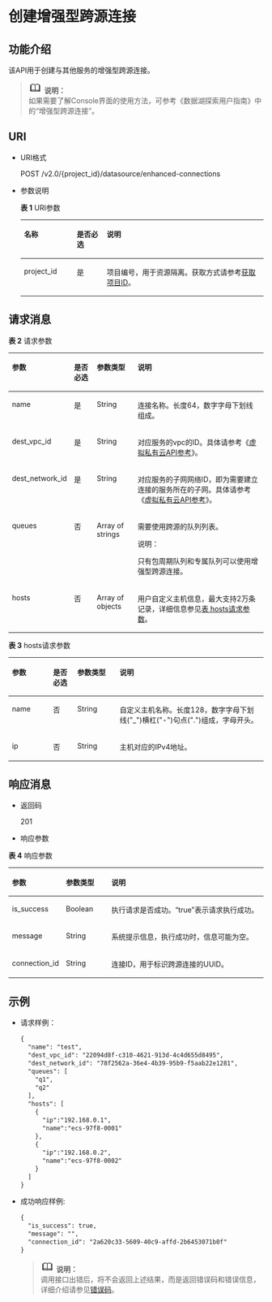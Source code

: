 # 创建增强型跨源连接<a name="dli_02_0187"></a>

## 功能介绍<a name="section13287428103611"></a>

该API用于创建与其他服务的增强型跨源连接。

>![](public_sys-resources/icon-note.gif) **说明：**   
>如果需要了解Console界面的使用方法，可参考《数据湖探索用户指南》中的“增强型跨源连接”。  

## URI<a name="section52924285361"></a>

-   URI格式

    POST /v2.0/\{project\_id\}/datasource/enhanced-connections

-   参数说明

    **表 1**  URI参数

    <a name="table18299172853614"></a>
    <table><thead align="left"><tr id="row947592853614"><th class="cellrowborder" valign="top" width="21.7%" id="mcps1.2.4.1.1"><p id="p1347513282368"><a name="p1347513282368"></a><a name="p1347513282368"></a>名称</p>
    </th>
    <th class="cellrowborder" valign="top" width="12.36%" id="mcps1.2.4.1.2"><p id="p74757287366"><a name="p74757287366"></a><a name="p74757287366"></a>是否必选</p>
    </th>
    <th class="cellrowborder" valign="top" width="65.94%" id="mcps1.2.4.1.3"><p id="p1475182833610"><a name="p1475182833610"></a><a name="p1475182833610"></a>说明</p>
    </th>
    </tr>
    </thead>
    <tbody><tr id="row16475152833619"><td class="cellrowborder" valign="top" width="21.7%" headers="mcps1.2.4.1.1 "><p id="p1547552803615"><a name="p1547552803615"></a><a name="p1547552803615"></a>project_id</p>
    </td>
    <td class="cellrowborder" valign="top" width="12.36%" headers="mcps1.2.4.1.2 "><p id="p19475828123613"><a name="p19475828123613"></a><a name="p19475828123613"></a>是</p>
    </td>
    <td class="cellrowborder" valign="top" width="65.94%" headers="mcps1.2.4.1.3 "><p id="p1310472724012"><a name="p1310472724012"></a><a name="p1310472724012"></a>项目编号，用于资源隔离。获取方式请参考<a href="获取项目ID.md">获取项目ID</a>。</p>
    </td>
    </tr>
    </tbody>
    </table>


## 请求消息<a name="section1831452873613"></a>

**表 2**  请求参数

<a name="table19317132814368"></a>
<table><thead align="left"><tr id="row6476182803617"><th class="cellrowborder" valign="top" width="16.07%" id="mcps1.2.5.1.1"><p id="p7476142811364"><a name="p7476142811364"></a><a name="p7476142811364"></a>参数</p>
</th>
<th class="cellrowborder" valign="top" width="9.55%" id="mcps1.2.5.1.2"><p id="p16476102818360"><a name="p16476102818360"></a><a name="p16476102818360"></a>是否必选</p>
</th>
<th class="cellrowborder" valign="top" width="16.61%" id="mcps1.2.5.1.3"><p id="p147652813365"><a name="p147652813365"></a><a name="p147652813365"></a>参数类型</p>
</th>
<th class="cellrowborder" valign="top" width="57.769999999999996%" id="mcps1.2.5.1.4"><p id="p447622833612"><a name="p447622833612"></a><a name="p447622833612"></a>说明</p>
</th>
</tr>
</thead>
<tbody><tr id="row4179115221218"><td class="cellrowborder" valign="top" width="16.07%" headers="mcps1.2.5.1.1 "><p id="p1859310416134"><a name="p1859310416134"></a><a name="p1859310416134"></a>name</p>
</td>
<td class="cellrowborder" valign="top" width="9.55%" headers="mcps1.2.5.1.2 "><p id="p1259316417131"><a name="p1259316417131"></a><a name="p1259316417131"></a>是</p>
</td>
<td class="cellrowborder" valign="top" width="16.61%" headers="mcps1.2.5.1.3 "><p id="p15935415137"><a name="p15935415137"></a><a name="p15935415137"></a>String</p>
</td>
<td class="cellrowborder" valign="top" width="57.769999999999996%" headers="mcps1.2.5.1.4 "><p id="p135938431310"><a name="p135938431310"></a><a name="p135938431310"></a>连接名称。长度64，数字字母下划线组成。</p>
</td>
</tr>
<tr id="row11476132833616"><td class="cellrowborder" valign="top" width="16.07%" headers="mcps1.2.5.1.1 "><p id="p1985012475115"><a name="p1985012475115"></a><a name="p1985012475115"></a>dest_vpc_id</p>
</td>
<td class="cellrowborder" valign="top" width="9.55%" headers="mcps1.2.5.1.2 "><p id="p8849747141118"><a name="p8849747141118"></a><a name="p8849747141118"></a>是</p>
</td>
<td class="cellrowborder" valign="top" width="16.61%" headers="mcps1.2.5.1.3 "><p id="p1884834715115"><a name="p1884834715115"></a><a name="p1884834715115"></a>String</p>
</td>
<td class="cellrowborder" valign="top" width="57.769999999999996%" headers="mcps1.2.5.1.4 "><p id="p15848194710119"><a name="p15848194710119"></a><a name="p15848194710119"></a>对应服务的vpc的ID。具体请参考《<a href="https://support.huaweicloud.com/api-vpc/zh-cn_topic_0020090608.html" target="_blank" rel="noopener noreferrer">虚拟私有云API参考</a>》。</p>
</td>
</tr>
<tr id="row17476828143615"><td class="cellrowborder" valign="top" width="16.07%" headers="mcps1.2.5.1.1 "><p id="p4844447161110"><a name="p4844447161110"></a><a name="p4844447161110"></a>dest_network_id</p>
</td>
<td class="cellrowborder" valign="top" width="9.55%" headers="mcps1.2.5.1.2 "><p id="p14844204719110"><a name="p14844204719110"></a><a name="p14844204719110"></a>是</p>
</td>
<td class="cellrowborder" valign="top" width="16.61%" headers="mcps1.2.5.1.3 "><p id="p6842104751111"><a name="p6842104751111"></a><a name="p6842104751111"></a>String</p>
</td>
<td class="cellrowborder" valign="top" width="57.769999999999996%" headers="mcps1.2.5.1.4 "><p id="p138427472111"><a name="p138427472111"></a><a name="p138427472111"></a>对应服务的子网网络ID，即为需要建立连接的服务所在的子网。具体请参考《<a href="https://support.huaweicloud.com/api-vpc/zh-cn_topic_0020090590.html" target="_blank" rel="noopener noreferrer">虚拟私有云API参考</a>》。</p>
</td>
</tr>
<tr id="row1247712814367"><td class="cellrowborder" valign="top" width="16.07%" headers="mcps1.2.5.1.1 "><p id="p498344792918"><a name="p498344792918"></a><a name="p498344792918"></a>queues</p>
</td>
<td class="cellrowborder" valign="top" width="9.55%" headers="mcps1.2.5.1.2 "><p id="p1498310477294"><a name="p1498310477294"></a><a name="p1498310477294"></a>否</p>
</td>
<td class="cellrowborder" valign="top" width="16.61%" headers="mcps1.2.5.1.3 "><p id="p1983547122917"><a name="p1983547122917"></a><a name="p1983547122917"></a>Array of strings</p>
</td>
<td class="cellrowborder" valign="top" width="57.769999999999996%" headers="mcps1.2.5.1.4 "><p id="p0983047142912"><a name="p0983047142912"></a><a name="p0983047142912"></a>需要使用跨源的队列列表。</p>
<div class="note" id="note1892182317599"><a name="note1892182317599"></a><a name="note1892182317599"></a><span class="notetitle"> 说明： </span><div class="notebody"><p id="p0902423115911"><a name="p0902423115911"></a><a name="p0902423115911"></a>只有包周期队列和专属队列可以使用增强型跨源连接。</p>
</div></div>
</td>
</tr>
<tr id="row162815152014"><td class="cellrowborder" valign="top" width="16.07%" headers="mcps1.2.5.1.1 "><p id="p11282111513119"><a name="p11282111513119"></a><a name="p11282111513119"></a>hosts</p>
</td>
<td class="cellrowborder" valign="top" width="9.55%" headers="mcps1.2.5.1.2 "><p id="p15282191514119"><a name="p15282191514119"></a><a name="p15282191514119"></a>否</p>
</td>
<td class="cellrowborder" valign="top" width="16.61%" headers="mcps1.2.5.1.3 "><p id="p1828271516112"><a name="p1828271516112"></a><a name="p1828271516112"></a>Array of objects</p>
</td>
<td class="cellrowborder" valign="top" width="57.769999999999996%" headers="mcps1.2.5.1.4 "><p id="p1228216154115"><a name="p1228216154115"></a><a name="p1228216154115"></a>用户自定义主机信息，最大支持2万条记录，详细信息参见<a href="#table6991727151310">表 hosts请求参数</a>。</p>
</td>
</tr>
</tbody>
</table>

**表 3**  hosts请求参数

<a name="table6991727151310"></a>
<table><thead align="left"><tr id="row159942715132"><th class="cellrowborder" valign="top" width="16.07%" id="mcps1.2.5.1.1"><p id="p1999162711134"><a name="p1999162711134"></a><a name="p1999162711134"></a>参数</p>
</th>
<th class="cellrowborder" valign="top" width="9.55%" id="mcps1.2.5.1.2"><p id="p1610014271138"><a name="p1610014271138"></a><a name="p1610014271138"></a>是否必选</p>
</th>
<th class="cellrowborder" valign="top" width="16.61%" id="mcps1.2.5.1.3"><p id="p101006279131"><a name="p101006279131"></a><a name="p101006279131"></a>参数类型</p>
</th>
<th class="cellrowborder" valign="top" width="57.769999999999996%" id="mcps1.2.5.1.4"><p id="p1210019278137"><a name="p1210019278137"></a><a name="p1210019278137"></a>说明</p>
</th>
</tr>
</thead>
<tbody><tr id="row9100162701310"><td class="cellrowborder" valign="top" width="16.07%" headers="mcps1.2.5.1.1 "><p id="p31002272131"><a name="p31002272131"></a><a name="p31002272131"></a>name</p>
</td>
<td class="cellrowborder" valign="top" width="9.55%" headers="mcps1.2.5.1.2 "><p id="p4100142771318"><a name="p4100142771318"></a><a name="p4100142771318"></a>否</p>
</td>
<td class="cellrowborder" valign="top" width="16.61%" headers="mcps1.2.5.1.3 "><p id="p91001127191314"><a name="p91001127191314"></a><a name="p91001127191314"></a>String</p>
</td>
<td class="cellrowborder" valign="top" width="57.769999999999996%" headers="mcps1.2.5.1.4 "><p id="p7100427171315"><a name="p7100427171315"></a><a name="p7100427171315"></a>自定义主机名称。长度128，数字字母下划线("_")横杠("-")句点(".")组成，字母开头。</p>
</td>
</tr>
<tr id="row17100192717138"><td class="cellrowborder" valign="top" width="16.07%" headers="mcps1.2.5.1.1 "><p id="p19100182711311"><a name="p19100182711311"></a><a name="p19100182711311"></a>ip</p>
</td>
<td class="cellrowborder" valign="top" width="9.55%" headers="mcps1.2.5.1.2 "><p id="p3100327101315"><a name="p3100327101315"></a><a name="p3100327101315"></a>否</p>
</td>
<td class="cellrowborder" valign="top" width="16.61%" headers="mcps1.2.5.1.3 "><p id="p10100227101313"><a name="p10100227101313"></a><a name="p10100227101313"></a>String</p>
</td>
<td class="cellrowborder" valign="top" width="57.769999999999996%" headers="mcps1.2.5.1.4 "><p id="p181004273132"><a name="p181004273132"></a><a name="p181004273132"></a>主机对应的IPv4地址。</p>
</td>
</tr>
</tbody>
</table>

## 响应消息<a name="section134515287360"></a>

-   返回码

    201


-   响应参数

**表 4**  响应参数

<a name="table8348112818368"></a>
<table><thead align="left"><tr id="row11478132863610"><th class="cellrowborder" valign="top" width="20.7020702070207%" id="mcps1.2.4.1.1"><p id="p04782028173616"><a name="p04782028173616"></a><a name="p04782028173616"></a>参数</p>
</th>
<th class="cellrowborder" valign="top" width="17.87178717871787%" id="mcps1.2.4.1.2"><p id="p34781128193612"><a name="p34781128193612"></a><a name="p34781128193612"></a>参数类型</p>
</th>
<th class="cellrowborder" valign="top" width="61.42614261426142%" id="mcps1.2.4.1.3"><p id="p1347917286364"><a name="p1347917286364"></a><a name="p1347917286364"></a>说明</p>
</th>
</tr>
</thead>
<tbody><tr id="row18479182813362"><td class="cellrowborder" valign="top" width="20.7020702070207%" headers="mcps1.2.4.1.1 "><p id="zh-cn_topic_0069077904_p63831923"><a name="zh-cn_topic_0069077904_p63831923"></a><a name="zh-cn_topic_0069077904_p63831923"></a>is_success</p>
</td>
<td class="cellrowborder" valign="top" width="17.87178717871787%" headers="mcps1.2.4.1.2 "><p id="zh-cn_topic_0069077904_p41939966"><a name="zh-cn_topic_0069077904_p41939966"></a><a name="zh-cn_topic_0069077904_p41939966"></a>Boolean</p>
</td>
<td class="cellrowborder" valign="top" width="61.42614261426142%" headers="mcps1.2.4.1.3 "><p id="p15380173521417"><a name="p15380173521417"></a><a name="p15380173521417"></a>执行请求是否成功。<span class="parmvalue" id="parmvalue10405423161014"><a name="parmvalue10405423161014"></a><a name="parmvalue10405423161014"></a>“true”</span>表示请求执行成功。</p>
</td>
</tr>
<tr id="row193581808325"><td class="cellrowborder" valign="top" width="20.7020702070207%" headers="mcps1.2.4.1.1 "><p id="p16358180103211"><a name="p16358180103211"></a><a name="p16358180103211"></a>message</p>
</td>
<td class="cellrowborder" valign="top" width="17.87178717871787%" headers="mcps1.2.4.1.2 "><p id="p1635890103217"><a name="p1635890103217"></a><a name="p1635890103217"></a>String</p>
</td>
<td class="cellrowborder" valign="top" width="61.42614261426142%" headers="mcps1.2.4.1.3 "><p id="p535830163217"><a name="p535830163217"></a><a name="p535830163217"></a>系统提示信息，执行成功时，信息可能为空。</p>
</td>
</tr>
<tr id="row18100163216132"><td class="cellrowborder" valign="top" width="20.7020702070207%" headers="mcps1.2.4.1.1 "><p id="p10551134501310"><a name="p10551134501310"></a><a name="p10551134501310"></a>connection_id</p>
</td>
<td class="cellrowborder" valign="top" width="17.87178717871787%" headers="mcps1.2.4.1.2 "><p id="p25515459134"><a name="p25515459134"></a><a name="p25515459134"></a>String</p>
</td>
<td class="cellrowborder" valign="top" width="61.42614261426142%" headers="mcps1.2.4.1.3 "><p id="p05511845181319"><a name="p05511845181319"></a><a name="p05511845181319"></a>连接ID，用于标识跨源连接的UUID。</p>
</td>
</tr>
</tbody>
</table>

## 示例<a name="section910624615450"></a>

-   请求样例：

    ```
    {
      "name": "test",
      "dest_vpc_id": "22094d8f-c310-4621-913d-4c4d655d8495",
      "dest_network_id": "78f2562a-36e4-4b39-95b9-f5aab22e1281",
      "queues": [
        "q1",
        "q2"
      ],
      "hosts": [
        {
          "ip":"192.168.0.1",
          "name":"ecs-97f8-0001"
        },
        {
          "ip":"192.168.0.2", 
          "name":"ecs-97f8-0002"
        }
      ]
    }
    ```


-   成功响应样例:

    ```
    {
      "is_success": true,
      "message": "",
      "connection_id": "2a620c33-5609-40c9-affd-2b6453071b0f"
    }
    ```

    >![](public_sys-resources/icon-note.gif) **说明：**   
    >调用接口出错后，将不会返回上述结果，而是返回错误码和错误信息，详细介绍请参见[错误码](错误码.md)。  


